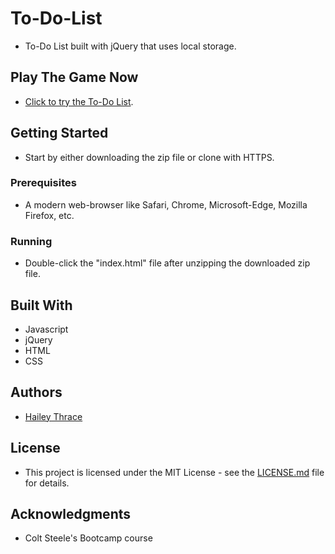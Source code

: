 # To-Do-List

* To-Do List built with jQuery that uses local storage.

## Play The Game Now

* [Click to try the To-Do List](https://hthrace.github.io/To-Do-List/).

## Getting Started

* Start by either downloading the zip file or clone with HTTPS.

### Prerequisites

* A modern web-browser like Safari, Chrome, Microsoft-Edge, Mozilla Firefox, etc.

### Running

* Double-click the "index.html" file after unzipping the downloaded zip file.

## Built With

* Javascript
* jQuery
* HTML
* CSS

## Authors

* [Hailey Thrace](https://github.com/Hthrace)

## License

* This project is licensed under the MIT License - see the [LICENSE.md](https://github.com/Hthrace/To-Do-List/blob/master/LICENSE) file for details.

## Acknowledgments

* Colt Steele's Bootcamp course